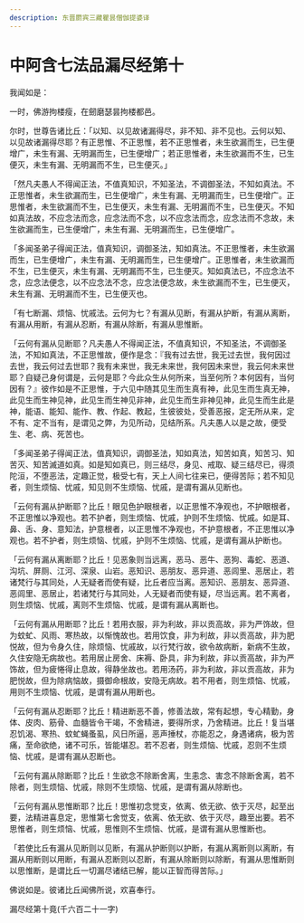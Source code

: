 ```yaml
---
description: 东晋罽宾三藏瞿昙僧伽提婆译
---
```


# 中阿含七法品漏尽经第十

我闻如是：

一时，佛游拘楼瘦，在劒磨瑟昙拘楼都邑。

尔时，世尊告诸比丘：「以知、以见故诸漏得尽，非不知、非不见也。云何以知、以见故诸漏得尽耶？有正思惟、不正思惟，若不正思惟者，未生欲漏而生，已生便增广，未生有漏、无明漏而生，已生便增广；若正思惟者，未生欲漏而不生，已生便灭，未生有漏、无明漏而不生，已生便灭。」

「然凡夫愚人不得闻正法，不值真知识，不知圣法，不调御圣法，不知如真法。不正思惟者，未生欲漏而生，已生便增广，未生有漏、无明漏而生，已生便增广。正思惟者，未生欲漏而不生，已生便灭，未生有漏、无明漏而不生，已生便灭。不知如真法故，不应念法而念，应念法而不念，以不应念法而念，应念法而不念故，未生欲漏而生，已生便增广，未生有漏、无明漏而生，已生便增广。

「多闻圣弟子得闻正法，值真知识，调御圣法，知如真法。不正思惟者，未生欲漏而生，已生便增广，未生有漏、无明漏而生，已生便增广。正思惟者，未生欲漏而不生，已生便灭，未生有漏、无明漏而不生，已生便灭。知如真法已，不应念法不念，应念法便念，以不应念法不念，应念法便念故，未生欲漏而不生，已生便灭，未生有漏、无明漏而不生，已生便灭也。

「有七断漏、烦恼、忧戚法。云何为七？有漏从见断，有漏从护断，有漏从离断，有漏从用断，有漏从忍断，有漏从除断，有漏从思惟断。

「云何有漏从见断耶？凡夫愚人不得闻正法，不值真知识，不知圣法，不调御圣法，不知如真法，不正思惟故，便作是念：『我有过去世，我无过去世，我何因过去世，我云何过去世耶？我有未来世，我无未来世，我何因未来世，我云何未来世耶？自疑己身何谓是，云何是耶？今此众生从何所来，当至何所？本何因有，当何因有？』彼作如是不正思惟，于六见中随其见生而生真有神，此见生而生真无神，此见生而生神见神，此见生而生神见非神，此见生而生非神见神，此见生而生此是神，能语、能知、能作、教、作起、教起，生彼彼处，受善恶报，定无所从来，定不有、定不当有，是谓见之弊，为见所动，见结所系。凡夫愚人以是之故，便受生、老、病、死苦也。

「多闻圣弟子得闻正法，值真知识，调御圣法，知如真法，知苦如真，知苦习、知苦灭、知苦滅道如真。如是知如真已，则三结尽，身见、戒取、疑三结尽已，得须陀洹，不堕恶法，定趣正觉，极受七有，天上人间七往来已，便得苦际；若不知见者，则生烦恼、忧戚，知见则不生烦恼、忧戚，是谓有漏从见断也。

「云何有漏从护断耶？比丘！眼见色护眼根者，以正思惟不净观也，不护眼根者，不正思惟以净观也。若不护者，则生烦恼、忧戚，护则不生烦恼、忧戚。如是耳、鼻、舌、身、意知法，护意根者，以正思惟不净观也，不护意根者，不正思惟以净观也。若不护者，则生烦恼、忧戚，护则不生烦恼、忧戚，是谓有漏从护断也。

「云何有漏从离断耶？比丘！见恶象则当远离，恶马、恶牛、恶狗、毒蛇、恶道、沟坑、屏厕、江河、深泉、山岩。恶知识、恶朋友、恶异道、恶闾里、恶居止，若诸梵行与其同处，人无疑者而使有疑，比丘者应当离。恶知识、恶朋友、恶异道、恶闾里、恶居止，若诸梵行与其同处，人无疑者而使有疑，尽当远离。若不离者，则生烦恼、忧戚，离则不生烦恼、忧戚，是谓有漏从离断也。

「云何有漏从用断耶？比丘！若用衣服，非为利故，非以贡高故，非为严饰故，但为蚊虻、风雨、寒热故，以惭愧故也。若用饮食，非为利故，非以贡高故，非为肥悦故，但为令身久住，除烦恼、忧戚故，以行梵行故，欲令故病断，新病不生故，久住安隐无病故也。若用居止房舍、床褥、卧具，非为利故，非以贡高故，非为严饰故，但为疲惓得止息故，得静坐故也。若用汤药，非为利故，非以贡高故，非为肥悦故，但为除病恼故，摄御命根故，安隐无病故。若不用者，则生烦恼、忧戚，用则不生烦恼、忧戚，是谓有漏从用断也。

「云何有漏从忍断耶？比丘！精进断恶不善，修善法故，常有起想，专心精勤，身体、皮肉、筋骨、血髓皆令干竭，不舍精进，要得所求，乃舍精进。比丘！复当堪忍饥渴、寒热、蚊虻蝇蚤虱，风日所逼，恶声捶杖，亦能忍之，身遇诸病，极为苦痛，至命欲绝，诸不可乐，皆能堪忍。若不忍者，则生烦恼、忧戚，忍则不生烦恼、忧戚，是谓有漏从忍断也。

「云何有漏从除断耶？比丘！生欲念不除断舍离，生恚念、害念不除断舍离，若不除者，则生烦恼、忧戚，除则不生烦恼、忧戚，是谓有漏从除断也。

「云何有漏从思惟断耶？比丘！思惟初念觉支，依离、依无欲、依于灭尽，起至出要，法精进喜息定，思惟第七舍觉支，依离、依无欲、依于灭尽，趣至出要。若不思惟者，则生烦恼、忧戚，思惟则不生烦恼、忧戚，是谓有漏从思惟断也。

「若使比丘有漏从见断则以见断，有漏从护断则以护断，有漏从离断则以离断，有漏从用断则以用断，有漏从忍断则以忍断，有漏从除断则以除断，有漏从思惟断则以思惟断，是谓比丘一切漏尽诸结已解，能以正智而得苦际。」

佛说如是。彼诸比丘闻佛所说，欢喜奉行。

漏尽经第十竟(千六百二十一字)

